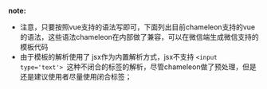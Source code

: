 **note:**
* 注意，只要按照vue支持的语法写即可，下面列出目前chameleon支持的vue的语法，这些语法chameleon在内部做了兼容，可以在微信端生成微信支持的模板代码
* 由于模板的解析使用了 jsx作为内置解析方式，jsx不支持 `<input type='text'> `这种不闭合的标签的解析，尽管chameleon做了预处理，但是还是建议使用者尽量使用闭合标签；